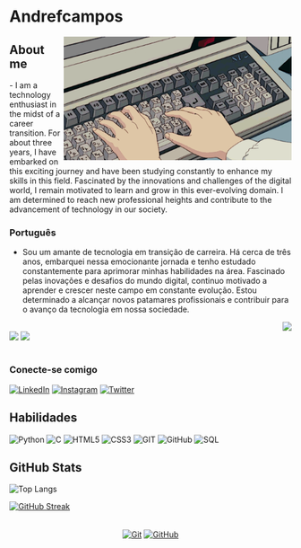 # Andrefcampos

<img src=pragramming.gif height=220 align=right>

<h2>About me</h2>
- I am a technology enthusiast in the midst of a career transition. For about three years, I have embarked on this exciting journey and have been studying constantly to enhance my skills in this field. Fascinated by the innovations and challenges of the digital world, I remain motivated to learn and grow in this ever-evolving domain. I am determined to reach new professional heights and contribute to the advancement of technology in our society.

### Português
- Sou um amante de tecnologia em transição de carreira. Há cerca de três anos, embarquei nessa emocionante jornada e tenho estudado constantemente para aprimorar minhas habilidades na área. Fascinado pelas inovações e desafios do mundo digital, continuo motivado a aprender e crescer neste campo em constante evolução. Estou determinado a alcançar novos patamares profissionais e contribuir para o avanço da tecnologia em nossa sociedade.

<div>
  <a href="https://github.com/Andrefcampos"><img align="right" height="180" src="https://github-readme-stats.vercel.app/api?username=Andrefcampos&show_icons=false&theme=apprentice&include_all_commits=false&count_private=false"></a><br>
  <a align="center" href="mailto:andrecampos.wnr@gmail.com"><img src="https://img.shields.io/badge/-Gmail-%23333?style=for-the-badge&logo=gmail&logoColor=white" target="_blank"></a>
  <a align="center" href="https://www.linkedin.com/in/andrefcampos/" target="_blank"><img src="https://img.shields.io/badge/-LinkedIn-%230077B5?style=for-the-badge&logo=linkedin&logoColor=white" target="_blank"></a>
</div>

#
### Conecte-se comigo
[![LinkedIn](https://img.shields.io/badge/LinkedIn-000?style=for-the-badge&logo=linkedin&logoColor=0E76A8)](https://www.linkedin.com/in/andrefcampos/)
[![Instagram](https://img.shields.io/badge/Instagram-000?style=for-the-badge&logo=instagram)](https://www.instagram.com/andrefcampos/)
[![Twitter](https://img.shields.io/badge/Twitter-000?style=for-the-badge&logo=twitter)](https://twitter.com/dezaodev)

## Habilidades
![Python](https://img.shields.io/badge/Python-000?style=for-the-badge&logo=python)
![C](https://img.shields.io/badge/C-000?style=for-the-badge&logo=c)
![HTML5](https://img.shields.io/badge/HTML5-000?style=for-the-badge&logo=html5)
![CSS3](https://img.shields.io/badge/CSS3-000?style=for-the-badge&logo=css3&logoColor=264CE4)
![GIT](https://img.shields.io/badge/git-000?style=for-the-badge&logo=git&logoColor=E94D5F)
![GitHub](https://img.shields.io/badge/GitHub-000?style=for-the-badge&logo=github&logoColor=FFF)
![SQL](https://img.shields.io/badge/Mysql-000?style=for-the-badge&logo=mysql&logoColor=264CE4)

## GitHub Stats
![Top Langs](https://github-readme-stats-git-masterrstaa-rickstaa.vercel.app/api/top-langs/?username=andrefcampos&layout=compact&bg_color=000&border_color=30A3DC&title_color=E94D5F&text_color=FFF&hide_title=true)

[![GitHub Streak](https://streak-stats.demolab.com/?user=andrefcampos&theme=highcontrast&background=000&border=30A3DC&dates=FFF)](https://git.io/streak-stats)

<div align="center" style="display: inline_block"><br>
   <a href='https://github.com/Andrefcampos'><img align="center" alt="Git" height=30 
       src="https://img.shields.io/badge/GIT-E44C30?style=for-the-badge&logo=git&logoColor=white"></a>
  <a href='https://github.com/Andrefcampos'><img align="center" alt="GitHub" height=30
       src="https://img.shields.io/badge/GitHub-100000?style=for-the-badge&logo=github&logoColor=white"></a>
</div>
